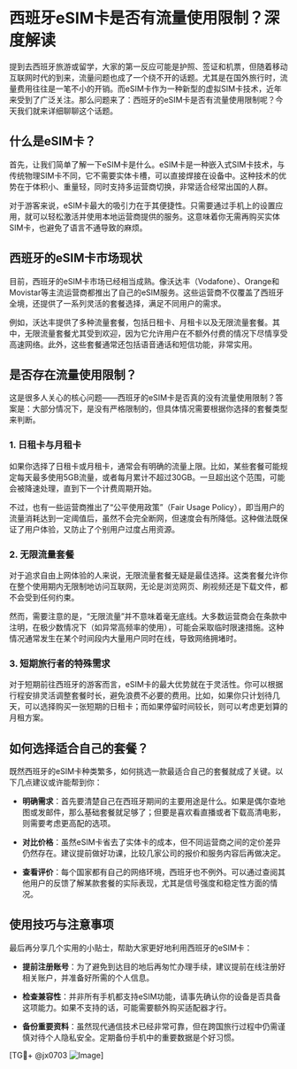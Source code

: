 # 西班牙eSIM卡是否有流量使用限制？深度解读

提到去西班牙旅游或留学，大家的第一反应可能是护照、签证和机票，但随着移动互联网时代的到来，流量问题也成了一个绕不开的话题。尤其是在国外旅行时，流量费用往往是一笔不小的开销。而eSIM卡作为一种新型的虚拟SIM卡技术，近年来受到了广泛关注。那么问题来了：西班牙的eSIM卡是否有流量使用限制呢？今天我们就来详细聊聊这个话题。

## 什么是eSIM卡？

首先，让我们简单了解一下eSIM卡是什么。eSIM卡是一种嵌入式SIM卡技术，与传统物理SIM卡不同，它不需要实体卡槽，可以直接焊接在设备中。这种技术的优势在于体积小、重量轻，同时支持多运营商切换，非常适合经常出国的人群。

对于游客来说，eSIM卡最大的吸引力在于其便捷性。只需要通过手机上的设置应用，就可以轻松激活并使用本地运营商提供的服务。这意味着你无需再购买实体SIM卡，也避免了语言不通导致的麻烦。

## 西班牙的eSIM卡市场现状

目前，西班牙的eSIM卡市场已经相当成熟。像沃达丰（Vodafone）、Orange和Movistar等主流运营商都推出了自己的eSIM服务。这些运营商不仅覆盖了西班牙全境，还提供了一系列灵活的套餐选择，满足不同用户的需求。

例如，沃达丰提供了多种流量套餐，包括日租卡、月租卡以及无限流量套餐。其中，无限流量套餐尤其受到欢迎，因为它允许用户在不额外付费的情况下尽情享受高速网络。此外，这些套餐通常还包括语音通话和短信功能，非常实用。

## 是否存在流量使用限制？

这是很多人关心的核心问题——西班牙的eSIM卡是否真的没有流量使用限制？答案是：大部分情况下，是没有严格限制的，但具体情况需要根据你选择的套餐类型来判断。

### 1. 日租卡与月租卡

如果你选择了日租卡或月租卡，通常会有明确的流量上限。比如，某些套餐可能规定每天最多使用5GB流量，或者每月累计不超过30GB。一旦超出这个范围，可能会被降速处理，直到下一个计费周期开始。

不过，也有一些运营商推出了“公平使用政策”（Fair Usage Policy），即当用户的流量消耗达到一定阈值后，虽然不会完全断网，但速度会有所降低。这种做法既保证了用户体验，又防止了个别用户过度占用资源。

### 2. 无限流量套餐

对于追求自由上网体验的人来说，无限流量套餐无疑是最佳选择。这类套餐允许你在整个使用期内无限制地访问互联网，无论是浏览网页、刷视频还是下载文件，都不会受到任何约束。

然而，需要注意的是，“无限流量”并不意味着毫无底线。大多数运营商会在条款中注明，在极少数情况下（如异常高频率的使用），可能会采取临时限速措施。这种情况通常发生在某个时间段内大量用户同时在线，导致网络拥堵时。

### 3. 短期旅行者的特殊需求

对于短期前往西班牙的游客而言，eSIM卡的最大优势就在于灵活性。你可以根据行程安排灵活调整套餐时长，避免浪费不必要的费用。比如，如果你只计划待几天，可以选择购买一张短期的日租卡；而如果停留时间较长，则可以考虑更划算的月租方案。

## 如何选择适合自己的套餐？

既然西班牙的eSIM卡种类繁多，如何挑选一款最适合自己的套餐就成了关键。以下几点建议或许能帮到你：

- **明确需求**：首先要清楚自己在西班牙期间的主要用途是什么。如果是偶尔查地图或发邮件，那么基础套餐就足够了；但要是喜欢看直播或者下载高清电影，则需要考虑更高配的选项。
  
- **对比价格**：虽然eSIM卡省去了实体卡的成本，但不同运营商之间的定价差异仍然存在。建议提前做好功课，比较几家公司的报价和服务内容后再做决定。

- **查看评价**：每个国家都有自己的网络环境，西班牙也不例外。可以通过查阅其他用户的反馈了解某款套餐的实际表现，尤其是信号强度和稳定性方面的情况。

## 使用技巧与注意事项

最后再分享几个实用的小贴士，帮助大家更好地利用西班牙的eSIM卡：

- **提前注册账号**：为了避免到达目的地后再匆忙办理手续，建议提前在线注册好相关账户，并准备好所需的个人信息。
  
- **检查兼容性**：并非所有手机都支持eSIM功能，请事先确认你的设备是否具备这项能力。如果不支持的话，可能需要额外购买适配器才行。

- **备份重要资料**：虽然现代通信技术已经非常可靠，但在跨国旅行过程中仍需谨慎对待个人隐私安全。定期备份手机中的重要数据是个好习惯。

[TG💪+ @jx0703 ![Image](https://github.com/user-attachments/assets/dbca1d08-cadb-493c-b0ec-ad6f7a83f270)]
